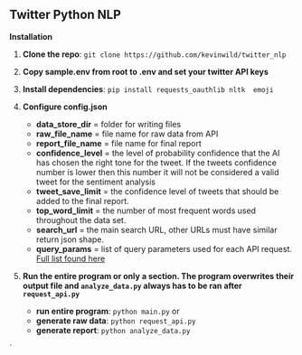 ## Twitter Python NLP

**Installation**

 1. **Clone the repo**: `git clone https://github.com/kevinwild/twitter_nlp`

 2. **Copy sample.env from root to .env and set your twitter API keys**

 3. **Install dependencies**: 
  `pip install requests_oauthlib nltk  emoji`

  4. **Configure config.json**
	  - **data_store_dir** = folder for writing files
	   - **raw_file_name** = file name for raw data from API 
	   - **report_file_name** = file name for final report
	   - **confidence_level** = the level of  probability confidence that the AI has chosen the right tone for the tweet. If the tweets confidence number is lower then this number it will not be considered a valid tweet for the sentiment analysis
	   - **tweet_save_limit** = the confidence level of tweets that should be added to the final report. 
	   - **top_word_limit** = the number of most frequent words used throughout the data set.
	   - **search_url** = the main search URL,  other URLs must have similar return json shape.
	   - **query_params** = list of query parameters used for each API request. [Full list found here](https://developer.twitter.com/en/docs/tweets/search/api-reference/get-search-tweets) 
5. **Run the entire program or only a section. The program overwrites their output file and `analyze_data.py` always has to be ran after `request_api.py`**
	- **run entire program**: `python main.py`
	or
	- **generate raw data**: `python request_api.py`
	- 	**generate report**: `python analyze_data.py`

`



  
